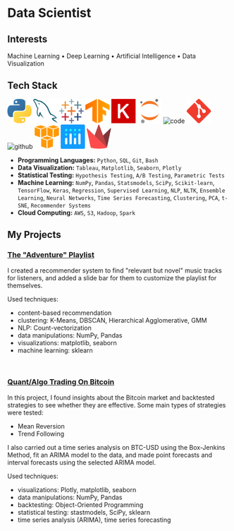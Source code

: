 # Data Scientist

## Interests

Machine Learning • Deep Learning • Artificial Intelligence • Data Visualization

## Tech Stack

<p>
      <img src="https://github.com/jonathan-yeung/logos/blob/main/python.svg" alt="python" width="55" height="55"/>
      <img src="https://github.com/jonathan-yeung/logos/blob/main/mysql-icon.svg" alt="mysql" width="55" height="55"/>
      <img src="https://github.com/jonathan-yeung/logos/blob/main/tableau-icon.svg" alt="tableau" width="55" height="55"/>
      <img src="https://github.com/jonathan-yeung/logos/blob/main/tensorflow.svg" alt="tensorflow" width="55" height="55"/>
      <img src="https://github.com/jonathan-yeung/logos/blob/main/Keras.svg" alt="keras" width="55" height="55"/>
      <img src="https://github.com/jonathan-yeung/logos/blob/main/jupyter.svg" alt="jupyter" width="55" height="55"/>
      <img src="https://www.vectorlogo.zone/logos/visualstudio_code/visualstudio_code-icon.svg" alt="code" width="55" height="55"/>
      <img src="https://github.com/jonathan-yeung/logos/blob/main/git.svg" alt="git" width="55" height="55"/> 
      <img src="https://www.vectorlogo.zone/logos/github/github.svg" alt="github" width="55" height="55"/> 
      <img src="https://github.com/jonathan-yeung/logos/blob/main/amazon_aws-icon.svg" alt="aws" width="55" height="55"/>
      <img src="https://github.com/jonathan-yeung/logos/blob/main/plotly-icon.svg" alt="plotly" width="55" height="55"/>
      <img src="https://github.com/jonathan-yeung/logos/blob/main/streamlit.svg" alt="streamlit" width="55" height="55"/>
</p>

- **Programming Languages:** `Python`, `SQL`, `Git`, `Bash`
- **Data Visualization:** `Tableau`, `Matplotlib`, `Seaborn`, `Plotly`
- **Statistical Testing:** `Hypothesis Testing`, `A/B Testing`, `Parametric Tests`
- **Machine Learning:** `NumPy`, `Pandas`, `Statsmodels`, `SciPy`, `Scikit-learn`, `TensorFlow`, `Keras`, `Regression`, `Supervised Learning`, `NLP`, `NLTK`, `Ensemble Learning`, `Neural Networks`, `Time Series Forecasting`, `Clustering`, `PCA`, `t-SNE`, `Recommender Systems`
- **Cloud Computing:** `AWS`, `S3`, `Hadoop`, `Spark`

## My Projects
### [The "Adventure" Playlist](https://www.github.com/jonathan-yeung/adventure_playlist)
I created a recommender system to find "relevant but novel" music tracks for listeners, and added a slide bar for them to customize the playlist for themselves.

Used techniques:
- content-based recommendation
- clustering: K-Means, DBSCAN, Hierarchical Agglomerative, GMM
- NLP: Count-vectorization
- data manipulations: NumPy, Pandas
- visualizations: matplotlib, seaborn
- machine learning: sklearn

&nbsp;

### [Quant/Algo Trading On Bitcoin](https://www.github.com/jonathan-yeung/trading_strategies)
In this project, I found insights about the Bitcoin market and backtested strategies to see whether they are effective.
Some main types of strategies were tested:
- Mean Reversion
- Trend Following

I also carried out a time series analysis on BTC-USD using the Box-Jenkins Method, fit an ARIMA model to the data, and made point forecasts and interval forecasts using the selected ARIMA model.

Used techniques:
- visualizations: Plotly, matplotlib, seaborn
- data manipulations: NumPy, Pandas
- backtesting: Object-Oriented Programming
- statistical testing: stastmodels, SciPy, sklearn
- time series analysis (ARIMA), time series forecasting

<!--
**jonathan-yeung/jonathan-yeung** is a ✨ _special_ ✨ repository because its `README.md` (this file) appears on your GitHub profile.

Here are some ideas to get you started:

- 🔭 I’m currently working on ...
- 🌱 I’m currently learning ...
- 👯 I’m looking to collaborate on ...
- 🤔 I’m looking for help with ...
- 💬 Ask me about ...
- 📫 How to reach me: ...
- 😄 Pronouns: ...
- ⚡ Fun fact: ...
-->
